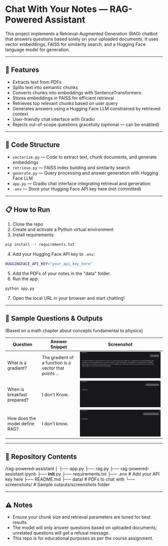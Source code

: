 # Chat With Your Notes — RAG-Powered Assistant

This project implements a Retrieval-Augmented Generation (RAG) chatbot that answers questions based solely on your uploaded documents. It uses vector embeddings, FAISS for similarity search, and a Hugging Face language model for generation.

---

## 🚀 Features

- Extracts text from PDFs  
- Splits text into semantic chunks  
- Converts chunks into embeddings with SentenceTransformers  
- Stores embeddings in FAISS for efficient retrieval  
- Retrieves top relevant chunks based on user query  
- Generates answers using a Hugging Face LLM constrained by retrieved context  
- User-friendly chat interface with Gradio  
- Rejects out-of-scope questions gracefully (optional — can be enabled)

---

## 🧰 Code Structure

- `vectorize.py` — Code to extract text, chunk documents, and generate embeddings  
- `retrieve.py` — FAISS index building and similarity search  
- `generate.py` — Query processing and answer generation with Hugging Face LLM  
- `app.py` — Gradio chat interface integrating retrieval and generation  
- `.env` — Store your Hugging Face API key here (not committed)  

---

## 📋 How to Run

1. Clone the repo  
2. Create and activate a Python virtual environment  
3. Install requirements:  

```bash
pip install -r requirements.txt
```
4. Add your Hugging Face API key to `.env`:  

```bash
HUGGINGFACE_API_KEY="your_api_key_here"
```
5. Add the PDFs of your notes in the "data" folder.
6. Run the app:  

```bash
python app.py
```
7. Open the local URL in your browser and start chatting!

---

## 📝 Sample Questions & Outputs
(Based on a math chapter about concepts fundamental to physics)

| Question                        | Answer Snippet                                             | Screenshot                  |
|---------------------------------|------------------------------------------------------------|-----------------------------|
| What is a gradient?             | The gradient of a function is a vector that points ...     | ![screenshot1.png](screenshots/screenshot1.png) |
| When is breakfast prepared?     | I don't Know.                                              | ![screenshot2.png](screenshots/screenshot2.png) |
| How does the model define RAG?  | I don't know.                                              | ![screenshot3.png](screenshots/screenshot3.png) |

---

## 📂 Repository Contents

/rag-powered-assistant
│
├── app.py
├── rag.py
├── rag-powered-assistant.ipynb
├── __init__.py
├── requirements.txt
├── .env # Add your API key here
├── README.md
├── data/ # PDFs to chat with
└── screenshots/ # Sample outputs/screenshots folder

---

## ⚠️ Notes

- Ensure your chunk size and retrieval parameters are tuned for best results.  
- The model will only answer questions based on uploaded documents; unrelated questions will get a refusal message.  
- This repo is for educational purposes as per the course assignment.

